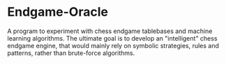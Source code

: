 Endgame-Oracle
==============

A program to experiment with chess endgame tablebases and machine learning algorithms. 
The ultimate goal is to develop an "intelligent" chess endgame engine, that would mainly 
rely on symbolic strategies, rules and patterns, rather than brute-force algorithms.